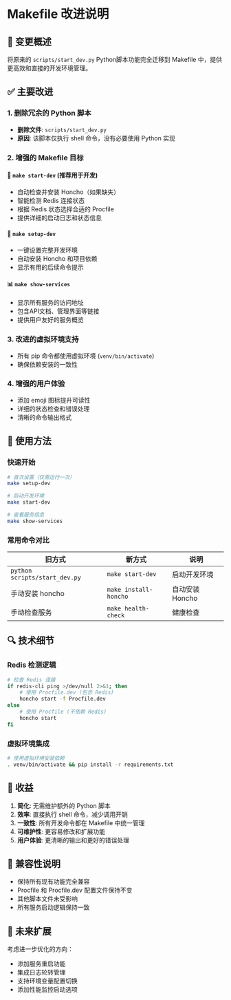 # Makefile 改进说明

## 🔄 变更概述

将原来的 `scripts/start_dev.py` Python脚本功能完全迁移到 Makefile 中，提供更高效和直接的开发环境管理。

## ✅ 主要改进

### 1. 删除冗余的 Python 脚本
- **删除文件**: `scripts/start_dev.py`
- **原因**: 该脚本仅执行 shell 命令，没有必要使用 Python 实现

### 2. 增强的 Makefile 目标

#### 🚀 `make start-dev` (推荐用于开发)
- 自动检查并安装 Honcho（如果缺失）
- 智能检测 Redis 连接状态
- 根据 Redis 状态选择合适的 Procfile
- 提供详细的启动日志和状态信息

#### 🔧 `make setup-dev`
- 一键设置完整开发环境
- 自动安装 Honcho 和项目依赖
- 显示有用的后续命令提示

#### 📊 `make show-services`
- 显示所有服务的访问地址
- 包含API文档、管理界面等链接
- 提供用户友好的服务概览

### 3. 改进的虚拟环境支持
- 所有 pip 命令都使用虚拟环境 (`venv/bin/activate`)
- 确保依赖安装的一致性

### 4. 增强的用户体验
- 添加 emoji 图标提升可读性
- 详细的状态检查和错误处理
- 清晰的命令输出格式

## 🎯 使用方法

### 快速开始
```bash
# 首次设置（仅需运行一次）
make setup-dev

# 启动开发环境
make start-dev

# 查看服务信息
make show-services
```

### 常用命令对比

| 旧方式 | 新方式 | 说明 |
|--------|--------|------|
| `python scripts/start_dev.py` | `make start-dev` | 启动开发环境 |
| 手动安装 honcho | `make install-honcho` | 自动安装 Honcho |
| 手动检查服务 | `make health-check` | 健康检查 |

## 🔍 技术细节

### Redis 检测逻辑
```bash
# 检查 Redis 连接
if redis-cli ping >/dev/null 2>&1; then
    # 使用 Procfile.dev (包含 Redis)
    honcho start -f Procfile.dev
else
    # 使用 Procfile (不依赖 Redis)
    honcho start
fi
```

### 虚拟环境集成
```bash
# 使用虚拟环境安装依赖
. venv/bin/activate && pip install -r requirements.txt
```

## 🎯 收益

1. **简化**: 无需维护额外的 Python 脚本
2. **效率**: 直接执行 shell 命令，减少调用开销
3. **一致性**: 所有开发命令都在 Makefile 中统一管理
4. **可维护性**: 更容易修改和扩展功能
5. **用户体验**: 更清晰的输出和更好的错误处理

## 📝 兼容性说明

- 保持所有现有功能完全兼容
- Procfile 和 Procfile.dev 配置文件保持不变
- 其他脚本文件未受影响
- 所有服务启动逻辑保持一致

## 🔮 未来扩展

考虑进一步优化的方向：
- 添加服务重启功能
- 集成日志轮转管理
- 支持环境变量配置切换
- 添加性能监控启动选项